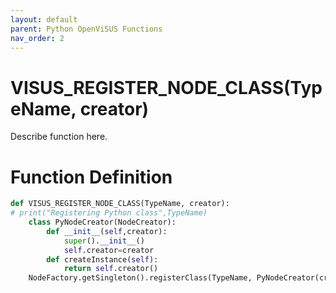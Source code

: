 ```yaml
---
layout: default
parent: Python OpenViSUS Functions
nav_order: 2
---
```


# VISUS_REGISTER_NODE_CLASS(TypeName, creator)

Describe function here.

# Function Definition

```python
def VISUS_REGISTER_NODE_CLASS(TypeName, creator):
# print("Registering Python class",TypeName)
    class PyNodeCreator(NodeCreator):
        def __init__(self,creator):
            super().__init__()
            self.creator=creator
        def createInstance(self):
            return self.creator()
    NodeFactory.getSingleton().registerClass(TypeName, PyNodeCreator(creator))
```